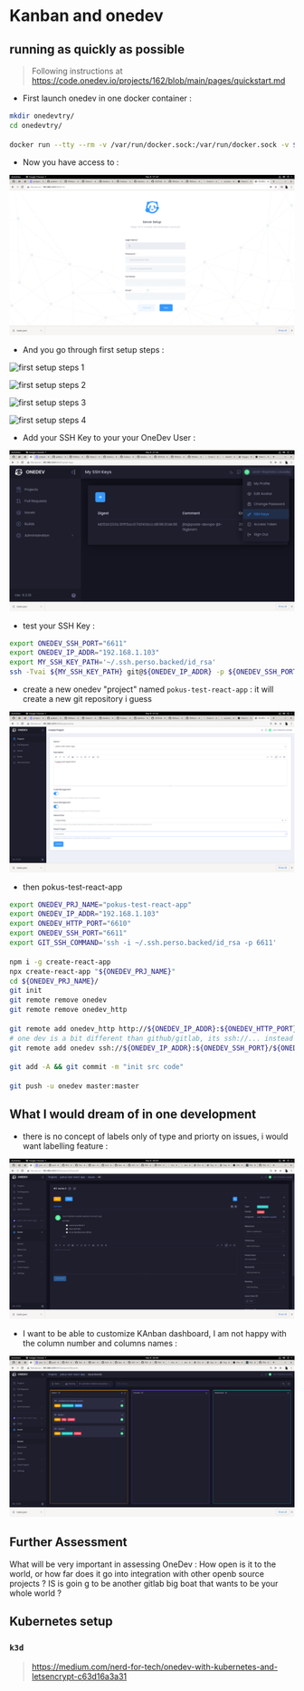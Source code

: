 # Kanban and onedev



## running as quickly as possible

> Following instructions at https://code.onedev.io/projects/162/blob/main/pages/quickstart.md

* First launch onedev in one docker container :

```bash
mkdir onedevtry/
cd onedevtry/

docker run --tty --rm -v /var/run/docker.sock:/var/run/docker.sock -v $(pwd)/onedev:/opt/onedev -p 6610:6610 -p 6611:6611 1dev/server

```

* Now you have access to :

![first access to onedev ui](./documentation/hugo/static/images/onedev/quickstart/onedev_ui_first_access.png)

* And you go through first setup steps :

![first setup steps 1](./documentation/hugo/static/images/onedev/quickstart/edev_ui_first_access_step1.png)

![first setup steps 2](./documentation/hugo/static/images/onedev/quickstart/edev_ui_first_access_step2.png)

![first setup steps 3](./documentation/hugo/static/images/onedev/quickstart/edev_ui_first_access_step3.png)

![first setup steps 4](./documentation/hugo/static/images/onedev/quickstart/edev_ui_first_access_step4.png)

* Add your SSH Key to your your OneDev User :


![add ssh key](documentation/hugo/static/images/onedev/quickstart/onedev_add_ssh_key.png)

* test your SSH Key :


```bash
export ONEDEV_SSH_PORT="6611"
export ONEDEV_IP_ADDR="192.168.1.103"
export MY_SSH_KEY_PATH='~/.ssh.perso.backed/id_rsa'
ssh -Tvai ${MY_SSH_KEY_PATH} git@${ONEDEV_IP_ADDR} -p ${ONEDEV_SSH_PORT}

```

* create a new onedev "project" named `pokus-test-react-app` : it will create a new git repository i guess

![create a new onedev "project"](./documentation/hugo/static/images/onedev/quickstart/onedev-quickstart-create-first-repo.png)

* then pokus-test-react-app


```bash
export ONEDEV_PRJ_NAME="pokus-test-react-app"
export ONEDEV_IP_ADDR="192.168.1.103"
export ONEDEV_HTTP_PORT="6610"
export ONEDEV_SSH_PORT="6611"
export GIT_SSH_COMMAND='ssh -i ~/.ssh.perso.backed/id_rsa -p 6611'

npm i -g create-react-app
npx create-react-app "${ONEDEV_PRJ_NAME}"
cd ${ONEDEV_PRJ_NAME}/
git init
git remote remove onedev
git remote remove onedev_http

git remote add onedev_http http://${ONEDEV_IP_ADDR}:${ONEDEV_HTTP_PORT}/${ONEDEV_PRJ_NAME}
# one dev is a bit different than github/gitlab, its ssh://... instead of git@...
git remote add onedev ssh://${ONEDEV_IP_ADDR}:${ONEDEV_SSH_PORT}/${ONEDEV_PRJ_NAME}

git add -A && git commit -m "init src code"

git push -u onedev master:master

```

## What I would dream of in one development

* there is no concept of labels only of type and priorty on issues, i would want labelling feature :

![onedev no label ](./documentation/hugo/static/images/onedev/quickstart/onedev_issues_do_not_have_labels.png)

* I want to be able to customize KAnban dashboard, I am not happy with the column number and columns names :

![onedev no label](./documentation/hugo/static/images/onedev/quickstart/onedev_kanban_board.png)


## Further Assessment

What will be very important in assessing OneDev : How open is it to the world, or how far does it go into integration with other openb source projects ? IS is goin g to be another gitlab big boat that wants to be your whole world ?


## Kubernetes setup

### `k3d`

> https://medium.com/nerd-for-tech/onedev-with-kubernetes-and-letsencrypt-c63d16a3a31
